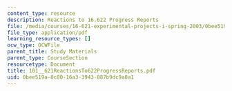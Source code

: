 ```yaml
---
content_type: resource
description: Reactions to 16.622 Progress Reports
file: /media/courses/16-621-experimental-projects-i-spring-2003/0bee519a8c8016a33943887b9dc9a8a1_101__621ReactionsTo622ProgressReports.pdf
file_type: application/pdf
learning_resource_types: []
ocw_type: OCWFile
parent_title: Study Materials
parent_type: CourseSection
resourcetype: Document
title: 101__621ReactionsTo622ProgressReports.pdf
uid: 0bee519a-8c80-16a3-3943-887b9dc9a8a1
---
```

